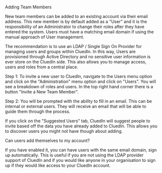 Adding Team Members

New team members can be added to an existing account via their email address. This new member is by default added as a "User" and it is the responsibility of an Administrator to change their roles after they have entered the system. Users must have a matching email domain if using the manual approach of User management.

The recommendation is to use an LDAP / Single Sign On Provider for managing users and groups within CluedIn. In this way, Users are provisioned through Active Directory and no sensitive user information is ever store on the CluedIn side. This also allows you to manage access, users and roles from a central place. 

Step 1: To invite a new user to CluedIn, navigate to the Users menu option and click on the "Administration" menu option and click on "Users". You will see a breakdown of roles and users. In the top right hand corner there is a button "Invite a New Team Member". 

Step 2: You will be prompted with the ability to fill in an email. This can be internal or external users. They will receive an email that will be able to guide them through the process. 

If you click on the "Suggested Users" tab, CluedIn will suggest people to invite based off the data you have already added to CluedIn. This allows you to discover users you might not have though about adding. 

Can users add themselves to my account?

If you have enabled it, you can have users with the same email domain, sign up automatically. This is useful if you are not using the LDAP provider support of CluedIn and if you would like anyone in your organisation to sign up if they would like access to your CluedIn account. 

